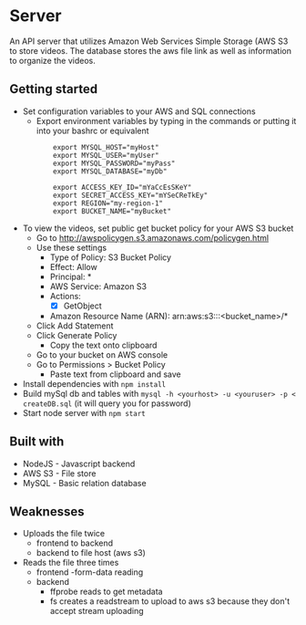 # Server
An API server that utilizes Amazon Web Services Simple Storage (AWS S3 to store videos.
The database stores the aws file link as well as information to organize the videos.

## Getting started
- Set configuration variables to your AWS and SQL connections
    - Export environment variables by typing in the commands or putting it into your bashrc or equivalent
        ```
            export MYSQL_HOST="myHost"
            export MYSQL_USER="myUser"
            export MYSQL_PASSWORD="myPass"
            export MYSQL_DATABASE="myDb"

            export ACCESS_KEY_ID="mYaCcEsSKeY"
            export SECRET_ACCESS_KEY="mYSeCReTkEy"
            export REGION="my-region-1"
            export BUCKET_NAME="myBucket"
        ```
* To view the videos, set public get bucket policy for your AWS S3 bucket
    - Go to http://awspolicygen.s3.amazonaws.com/policygen.html
    - Use these settings
        - Type of Policy: S3 Bucket Policy
        - Effect: Allow
        - Principal: *
        - AWS Service: Amazon S3
        - Actions:
            - [x] GetObject
        - Amazon Resource Name (ARN): arn:aws:s3:::<bucket_name>/*
    - Click Add Statement
    - Click Generate Policy
        - Copy the text onto clipboard
    - Go to your bucket on AWS console
    - Go to Permissions > Bucket Policy
        - Paste text from clipboard and save
* Install dependencies with `npm install`
* Build mySql db and tables with `mysql -h <yourhost> -u <youruser> -p < createDB.sql` (it will query you for password)
* Start node server with `npm start`

## Built with
- NodeJS - Javascript backend
- AWS S3 - File store
- MySQL - Basic relation database


## Weaknesses
- Uploads the file twice
    - frontend to backend
    - backend to file host (aws s3)
- Reads the file three times
    - frontend
        -form-data reading
    - backend
        - ffprobe reads to get metadata
        - fs creates a readstream to upload to aws s3 because they don't accept stream uploading
